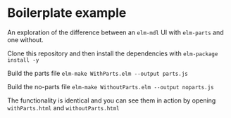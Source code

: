 # Boilerplate example

An exploration of the difference between an `elm-mdl` UI with `elm-parts` and one without. 


Clone this repository and then install the dependencies with `elm-package install -y`

Build the parts file `elm-make WithParts.elm --output parts.js`

Build the no-parts file `elm-make WithoutParts.elm --output noparts.js`

The functionality is identical and you can see them in action by opening `withParts.html` and `withoutParts.html`